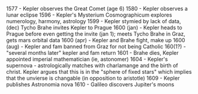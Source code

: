 1577 - Kepler observes the Great Comet (age 6)
1580 - Kepler observes a lunar eclipse
1596 - Kepler's Mysterium Cosmographicum
explores numerology, harmony, astrology
1599 - Kepler stymied by lack of data, (dec) Tycho Brahe invites Kepler to Prague
1600 (jan) - Kepler heads to Prague before even getting the invite (jan 1); meets Tycho Brahe in Graz, gets mars orbital data
1600 (apr) - Kepler and Brahe fight, make up
1600 (aug) - Kepler and fam banned from Graz for not being Catholic
160(1?) - "several months later" kepler and fam return
1601 - Brahe dies, Kepler appointed imperial mathematician (ie, astonomer)
1604 - Kepler's supernova - astrologically matches with charlamange and the birth of christ. Kepler argues that this is in the "sphere of fixed stars" which implies that the unvierse is changable (in opposition to aristotle)
1609 - Kepler publishes Astronomia nova
1610 - Galileo discovers Jupiter's moons

